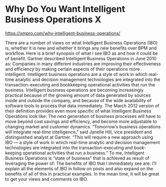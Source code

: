 # Why Do You Want Intelligent Business Operations X

https://xmpro.com/why-intelligent-business-operations/

There are a number of views on what Intelligent Business Operations (IBO) is, whether it is new and whether it brings any new benefits over BPM and workflow.  Here is a brief synopsis of what I see IBO as and how it could be of benefit. Gartner described Intelligent Business Operations in June 2010 as: Companies in many different industries are improving their effectiveness and efficiency by making certain aspects of their operations more intelligent. Intelligent business operations are a style of work in which real-time analytic and decision management technologies are integrated into the transaction-executing and bookkeeping operational activities that run the business. Intelligent business operations are becoming increasingly practical because of the growing amount of data generated by sources inside and outside the company, and because of the wide availability of software tools to process that data immediately. The March 2012 version of their definition provides even more specific of what Intelligent Business Operations look like: The next generation of business processes will have to move beyond cost savings and efficiency, and become more adjustable to changing market and customer dynamics. “Tomorrow’s business operations will integrate real-time intelligence,” said Janelle Hill, vice president and distinguished analyst at Gartner. “This will require a new approach using IBO — a style of work in which real-time analytic and decision management technologies are integrated into the transaction-executing and book-keeping operational activities that run a business.” To me, Intelligent Business Operations is “state of business” that is achieved as result of leveraging the power of: The benefits of IBO that I immediately see are: I’ll explain all the elements of IBO in follow on posts and also expand on the benefits of all of this in practical examples. In the mean time, it will be great to get your views and comments on IBO.
